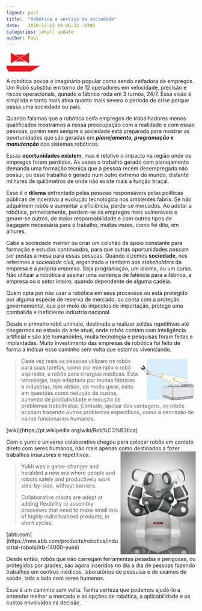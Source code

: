 ```yaml
---
layout: post
title:  "Robótica a serviço da sociedade"
date:   2020-12-22 19:46:32 -0300
categories: jekyll update
author: Paul
---
```

<div id="top"></div>
<img src="/assets/abarlavento.png" alt="Abarlavento Icon" style="width:90px;height:50px;">

A robótica povoa o imaginário popular como sendo ceifadora de empregos. Um Robô substitui em torno de 12 operadores em velocidade, precisão e riscos operacionais, qunado a fábrica roda em 3 turnos, 24/7.
Essa visão é simplista e tanto mais ativa quanto mais severo o período de crise porque passa uma 
sociedade ou país.

Quando falamos que a robótica ceifa empregos de trabalhadores menos qualificados mostramos 
a nossa preocupação com a realidade e com essas pessoas,
porém nem sempre a sociedade está preparada para mostrar as oportunidades que são 
geradas em ***planejamento, programação e manutenção***
dos sistemas robóticos.

Essas **oportunidades existem**, mas é relativo o impacto na região onde os empregos foram perdidos. Às vezes o trabalho gerado com 
planejamento demanda uma formação técnica que a pessoa recém desempregada não possui, ou esse trabalho é gerado num outro extremo do 
mundo, distante milhares de quilômetros de onde não existe mais a função braçal.

Esse é o **dilema** enfrentado pelas pessoas responsáveis pelas políticas públicas de incentivo 
a evolução tecnológica nos ambientes fabris.
Se não adquirirem robôs e aumentar a eficiência, perde-se mercados. Ao adotar a robótica, 
primeiramente, perdem-se os empregos mais vulneráveis e geram-se outros, de maior 
responsabilidade e com outros tipos de bagagem
necessária para o trabalho, muitas vezes, como foi dito, em alhures.

Cabe a sociedade manter ou criar um colchão de apoio constante para formação e estudos 
continuados, para que outras oportunidades possam ser postas a mesa para essas pessoas. 
Quando dizemos **sociedade**, nos referimos a *sociedade civil*, organizada e também aos 
*stakeholders* da empresa e à *própria empresa*. Seja programação, um idioma, ou um curso.
Não utilizar a robótica é assinar uma sentença de falência para a fábrica, a empresa ou o 
setor inteiro, quando dependente de alguma cadeia.

Quem opta por não usar a robótica em seus processos ou está protegido por alguma espécie de 
reserva de mercado, ou conta com a proteção governamental, que por meio de impostos de 
importação, protege uma combalida e ineficiente indústria nacional.

Desde o primeiro robô unimate, destinado a realizar soldas repetitivas até chegarmos ao 
estado da arte atual, onde robôs contam com inteligência artificial e são até humanóides, 
muita tecnologia e pesquisas foram feitas e implantadas. Muito investimento das empresas de 
robótica foi feito de forma a indicar esse caminho sem volta que estamos vivenciando.

<img src="/assets/1024px-Robot_polar.svg.png" alt="UNIMATE - Primeiro Robô" style="float:right;width:150px;height:115px;">
<blockquote cite="https://pt.wikipedia.org/wiki/Rob%C3%B3tica">
Cada vez mais as pessoas utilizam os robôs para suas tarefas, como por exemplo o robô 
aspirador, e robôs para cirurgias médicas. Esta tecnologia, hoje adaptada por muitas 
fábricas e indústrias, tem obtido, de modo geral, êxito em questões como redução de custos,
 aumento de produtividade e redução de problemas trabalhistas. Contudo, apesar das vantagens,
 os robôs acabam trazendo outros problemas específicos, como a demissão de vários 
 funcionários humanos.
</blockquote>[wiki](https://pt.wikipedia.org/wiki/Rob%C3%B3tica)

Com o yumi o universo colaborativo chegou para colocar robôs em contato direto com seres
 humanos, não mais apenas como destinados a fazer trabalhos insalubres e repetitivos.
<img src="/assets/02yumi2048px.jpg" alt="YUMI - Primeiro Robô Colaborativo ABB" style="float:right;width:200px;height:273px;">
<blockquote cite="https://new.abb.com/products/robotics/industrial-robots/irb-14000-yumi">
YuMi was a game-changer and heralded a new era where people and robots safely and productively work side-by-side, without barriers. 

Collaborative robots are adept at adding flexibility to assembly processes that need to make small lots of highly individualized products, in short cycles. 
</blockquote>[abb.com](https://new.abb.com/products/robotics/industrial-robots/irb-14000-yumi)

Desde então, robôs que não carregam ferramentas pesadas e perigosas, ou protegidos por 
grades, são agora inseridos no dia a dia de pessoas fazendo trabalhos em centros médicos, 
laboratórios de pesquisa e de exames de saúde, lada a lado com seres humanos.

Esse é um caminho sem volta. Tenha certeza que podemos ajudá-lo a entender melhor o mercado e 
as opções de robótica, a aplicabilidade e os custos envolvidos na decisão.
